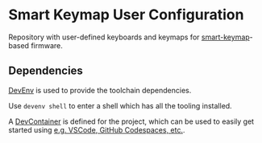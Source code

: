 # Smart Keymap User Configuration

Repository with user-defined keyboards and keymaps
 for [smart-keymap](https://github.com/rgoulter/smart-keymap)-based firmware.


## Dependencies

[DevEnv](https://devenv.sh/) is used to provide the toolchain dependencies.

Use `devenv shell` to enter a shell which has all the tooling installed.

A [DevContainer](https://containers.dev/) is defined for the project, which can be used to easily get started using [e.g. VSCode, GitHub Codespaces, etc.](https://containers.dev/supporting).
